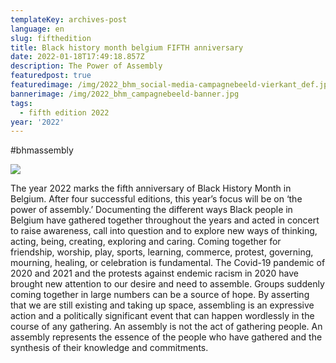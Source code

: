 ```yaml
---
templateKey: archives-post
language: en
slug: fifthedition
title: Black history month belgium FIFTH anniversary
date: 2022-01-18T17:49:18.857Z
description: The Power of Assembly
featuredpost: true
featuredimage: /img/2022_bhm_social-media-campagnebeeld-vierkant_def.jpg
bannerimage: /img/2022_bhm_campagnebeeld-banner.jpg
tags:
  - fifth edition 2022
year: '2022'
---
```



\#bhmassembly

![](/img/2022_bhm_campagnebeeld-banner.jpg)

The year 2022 marks the fifth anniversary of Black History Month in Belgium. After four successful editions, this year’s focus will be on ‘the power of assembly.’ Documenting the different ways Black people in Belgium have gathered together throughout the years and acted in concert to raise awareness, call into question and to explore new ways of thinking, acting, being, creating, exploring and caring. Coming together for friendship, worship, play, sports, learning, commerce, protest, governing, mourning, healing, or celebration is fundamental. The Covid-19 pandemic of 2020 and 2021 and the protests against endemic racism in 2020 have brought new attention to our desire and need to assemble. Groups suddenly coming together in large numbers can be a source of hope. By asserting that we are still existing and taking up space, assembling is an expressive action and a politically significant event that can happen wordlessly in the course of any gathering. An assembly is not the act of gathering people. An assembly represents the essence of the people who have gathered and the synthesis of their knowledge and commitments.
